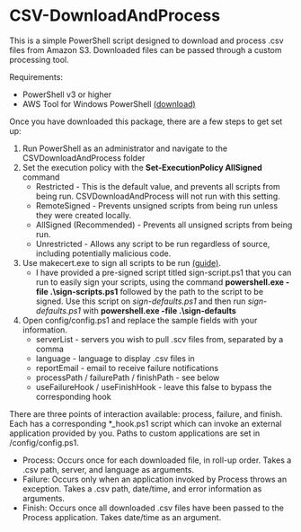 # CSV-DownloadAndProcess
This is a simple PowerShell script designed to download and process .csv files from Amazon S3. Downloaded files can be passed through a custom processing tool.

Requirements:
- PowerShell v3 or higher
- AWS Tool for Windows PowerShell [(download)](http://aws.amazon.com/powershell/)

Once you have downloaded this package, there are a few steps to get set up:
1. Run PowerShell as an administrator and navigate to the CSVDownloadAndProcess folder  
2. Set the execution policy with the **Set-ExecutionPolicy AllSigned** command
    - Restricted - This is the default value, and prevents all scripts from being run. CSVDownloadAndProcess will not run with this setting.
    - RemoteSigned - Prevents unsigned scripts from being run unless they were created locally.
    - AllSigned (Recommended) - Prevents all unsigned scripts from being run.
    - Unrestricted - Allows any script to be run regardless of source, including potentially malicious code.  
3. Use makecert.exe to sign all scripts to be run [(guide)](http://www.hanselman.com/blog/SigningPowerShellScripts.aspx).
    - I have provided a pre-signed script titled sign-script.ps1 that you can run to easily sign your scripts, using the command **powershell.exe -file .\sign-scripts.ps1** followed by the path to the script to be signed. Use this script on *sign-defaults.ps1* and then run *sign-defaults.ps1* with **powershell.exe -file .\sign-defaults**  
4. Open config/config.ps1 and replace the sample fields with your information.  
    - serverList - servers you wish to pull .scv files from, separated by a comma
    - language - language to display .csv files in
    - reportEmail - email to receive failure notifications
    - processPath / failurePath / finishPath - see below
    - useFailureHook / useFinishHook - leave this false to bypass the corresponding hook  

There are three points of interaction available: process, failure, and finish. Each has a corresponding *_hook.ps1 script which can invoke an external application provided by you. Paths to custom applications are set in /config/config.ps1.
- Process: Occurs once for each downloaded file, in roll-up order. Takes a .csv path, server, and language as arguments.
- Failure: Occurs only when an application invoked by Process throws an exception. Takes a .csv path, date/time, and error information as arguments. 
- Finish: Occurs once all downloaded .csv files have been passed to the Process application. Takes date/time as an argument.